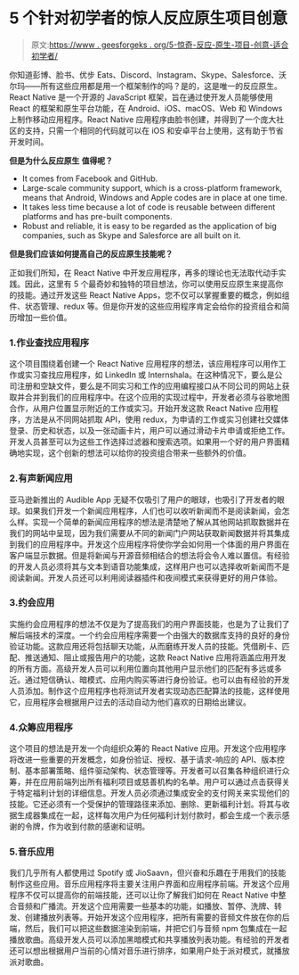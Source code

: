 # 5 个针对初学者的惊人反应原生项目创意

> 原文:[https://www . geesforgeks . org/5-惊奇-反应-原生-项目-创意-适合初学者/](https://www.geeksforgeeks.org/5-amazing-react-native-project-ideas-for-beginners/)

你知道彭博、脸书、优步 Eats、Discord、Instagram、Skype、Salesforce、沃尔玛——所有这些应用都是用一个框架制作的吗？是的，这是唯一的反应原生。React Native 是一个开源的 JavaScript 框架，旨在通过使开发人员能够使用 React 的框架和原生平台功能，在 Android、iOS、macOS、Web 和 Windows 上制作移动应用程序。React Native 应用程序由脸书创建，并得到了一个庞大社区的支持，只需一个相同的代码就可以在 iOS 和安卓平台上使用，这有助于节省开发时间。

**但是为什么反应原生** **值得呢？**

*   It comes from Facebook and GitHub.
*   Large-scale community support, which is a cross-platform framework, means that Android, Windows and Apple codes are in place at one time.
*   It takes less time because a lot of code is reusable between different platforms and has pre-built components.
*   Robust and reliable, it is easy to be regarded as the application of big companies, such as Skype and Salesforce are all built on it.

**但是我们应该如何提高自己的反应原生技能呢？**

正如我们所知，在 React Native 中开发应用程序，再多的理论也无法取代动手实践。因此，这里有 5 个最奇妙和独特的项目想法，你可以使用反应原生来提高你的技能。通过开发这些 React Native Apps，您不仅可以掌握重要的概念，例如组件、状态管理、redux 等。但是你开发的这些应用程序肯定会给你的投资组合和简历增加一些价值。

### 1.作业查找应用程序

这个项目围绕着创建一个 React Native 应用程序的想法，该应用程序可以用作工作或实习查找应用程序，如 LinkedIn 或 Internshala。在这种情况下，要么是公司注册和空缺文件，要么是不同实习和工作的应用编程接口从不同公司的网站上获取并合并到我们的应用程序中。在这个应用的实现过程中，开发者必须与谷歌地图合作，从用户位置显示附近的工作或实习。开始开发这款 React Native 应用程序，方法是从不同网站抓取 API，使用 redux，为申请的工作或实习创建社交媒体登录、历史和状态，以及一张动画卡片，用户可以通过滑动卡片申请或拒绝工作。开发人员甚至可以为这些工作选择过滤器和搜索选项。如果用一个好的用户界面精确地实现，这个创新的想法可以给你的投资组合带来一些额外的价值。

### 2.有声新闻应用

亚马逊新推出的 Audible App 无疑不仅吸引了用户的眼球，也吸引了开发者的眼球。如果我们开发一个新闻应用程序，人们也可以收听新闻而不是阅读新闻，会怎么样。实现一个简单的新闻应用程序的想法是清楚地了解从其他网站抓取数据并在我们的网站中呈现，因为我们需要从不同的新闻门户网站获取新闻数据并将其集成到我们的应用程序中。开发这个应用程序将使你学会如何用一个体面的用户界面在客户端显示数据。但是将新闻与开源音频相结合的想法将会令人难以置信。有经验的开发人员必须将其与文本到语音功能集成，这样用户也可以选择收听新闻而不是阅读新闻。开发人员还可以利用阅读器插件和夜间模式来获得更好的用户体验。

### 3.约会应用

实施约会应用程序的想法不仅是为了提高我们的用户界面技能，也是为了让我们了解后端技术的深度。一个约会应用程序需要一个由强大的数据库支持的良好的身份验证功能。这款应用还将包括聊天功能，从而磨练开发人员的技能。凭借刷卡、匹配、推送通知、阻止或报告用户的功能，这款 React Native 应用将涵盖应用开发的所有方面。高级开发人员可以利用位置向其他用户显示他们的匹配有多远或多近。通过短信确认、暗模式、应用内购买等进行身份验证。也可以由有经验的开发人员添加。制作这个应用程序也将测试开发者实现动态匹配算法的技能，这样使用它，应用程序会根据用户过去的活动自动为他们喜欢的日期给出建议。

### 4.众筹应用程序

这个项目的想法是开发一个向组织众筹的 React Native 应用。开发这个应用程序将改进一些重要的开发概念，如身份验证、授权、基于请求-响应的 API、版本控制、基本部署策略、组件驱动架构、状态管理等。开发者可以召集各种组织进行众筹，并在应用前端列出所有福利项目或慈善机构的名单。用户可以通过点击获得关于特定福利计划的详细信息。开发人员必须通过集成安全的支付网关来实现他们的技能。它还必须有一个受保护的管理路径来添加、删除、更新福利计划。将其与收据生成器集成在一起，这样每次用户为任何福利计划付款时，都会生成一个表示感谢的令牌，作为收到付款的感谢和证明。

### 5.音乐应用

我们几乎所有人都使用过 Spotify 或 JioSaavn，但兴奋和乐趣在于用我们的技能制作这些应用。音乐应用程序将主要关注用户界面和应用程序前端。开发这个应用程序不仅可以提高你的前端技能，还可以让你了解我们如何在 React Native 中整合音频和广播流。开发这个应用需要一些基本的功能，如播放、暂停、洗牌、转发、创建播放列表等。开始开发这个应用程序，把所有需要的音频文件放在你的后端，然后，我们可以把这些数据渲染到前端，并把它们与音频 npm 包集成在一起播放歌曲。高级开发人员可以添加黑暗模式和共享播放列表功能。有经验的开发者还可以想出根据用户当前的心情对音乐进行排序，如果用户处于派对模式，就播放派对歌曲。